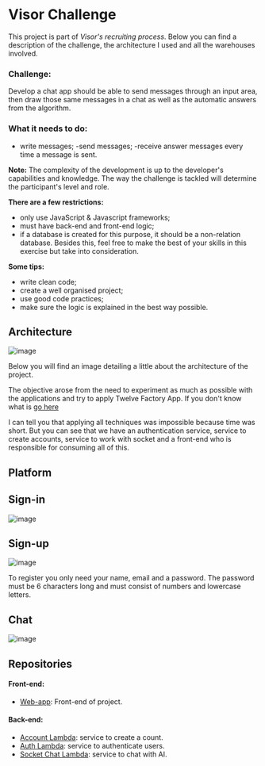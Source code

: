 # Visor Challenge

This project is part of *Visor's  recruiting process*. Below you can find a description of the challenge, the architecture I used and all the warehouses involved.

### Challenge:

 Develop a chat app should be able to send messages through an input area, then draw those same messages in a chat as well as the automatic answers from the algorithm.


### What it needs to do:
- write messages;
-send messages;
-receive answer messages every time a message is sent.

**Note:** The complexity of the development is up to the developer's capabilities and knowledge. The way the challenge is tackled will determine the participant's level and role.

**There are a few restrictions:**
- only use JavaScript & Javascript frameworks;
- must have back-end and front-end logic;
- if a database is created for this purpose, it should be a non-relation database. Besides this, feel free to make the best of your skills in this exercise but take into consideration.


**Some tips:**
- write clean code;
- create a well organised project;
- use good code practices;
- make sure the logic is explained in the best way possible.



## Architecture

![image](https://user-images.githubusercontent.com/6215779/226993622-4663a5d3-a7e8-484c-8686-73666855e4cf.png)


Below you will find an image detailing a little
about the architecture of the project.

The objective arose from the need to experiment as much as possible with the applications and try to apply
Twelve Factory App. If you don't know what is [go here](https://12factor.net/)

I can tell you that applying all techniques was impossible because time was short. But you can see that we have
an authentication service, service to create accounts, service to work with socket and a front-end
who is responsible for consuming all of this.

## Platform

## Sign-in

![image](https://user-images.githubusercontent.com/6215779/227002963-db455c08-83ce-44e5-b79b-894646d7031c.png)

## Sign-up

![image](https://user-images.githubusercontent.com/6215779/227003233-5bbb9f42-12f6-4e35-897c-4cd887e1b596.png)


To register you only need your name, email and a password. The password must be 6 characters long and must consist of numbers and lowercase letters.


## Chat

![image](https://user-images.githubusercontent.com/6215779/227083970-e274e11c-7a8f-4c2e-87b0-0d43130c7a94.png)



## Repositories

 #### Front-end:
- [Web-app](https://github.com/JeffersonGibin/visor-chat-webapp): Front-end of project.
 #### Back-end:
- [Account Lambda](https://github.com/JeffersonGibin/visor-account-lmb-api): service to create a count.
- [Auth Lambda](https://github.com/JeffersonGibin/visor-auth-lmb-api): service to authenticate users.
- [Socket Chat Lambda](https://github.com/JeffersonGibin/visor-chat-lmb-socket): service to chat with AI.
